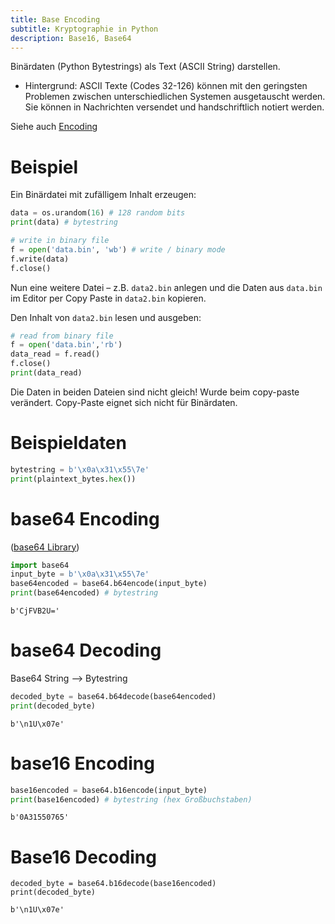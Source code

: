 ```yaml
---
title: Base Encoding
subtitle: Kryptographie in Python
description: Base16, Base64
---
```


Binärdaten (Python Bytestrings) als Text (ASCII String) darstellen.

- Hintergrund: ASCII Texte (Codes 32-126) können mit den geringsten Problemen zwischen unterschiedlichen Systemen ausgetauscht werden. Sie können in Nachrichten versendet und handschriftlich notiert werden.

Siehe auch [Encoding](../../Cybersecurity/11_hashing_und_encoding/02_encoding)

# Beispiel

Ein Binärdatei mit zufälligem Inhalt erzeugen:

```python
data = os.urandom(16) # 128 random bits 
print(data) # bytestring

# write in binary file
f = open('data.bin', 'wb') # write / binary mode
f.write(data)
f.close()
```

Nun eine weitere Datei – z.B. `data2.bin` anlegen und die Daten aus `data.bin` im Editor per Copy Paste in `data2.bin` kopieren. 

Den Inhalt von `data2.bin` lesen und ausgeben:

```python
# read from binary file
f = open('data.bin','rb')
data_read = f.read()
f.close()
print(data_read)
```

Die Daten in beiden Dateien sind nicht gleich! Wurde beim copy-paste verändert. Copy-Paste eignet sich nicht für Binärdaten.



# Beispieldaten

```python
bytestring = b'\x0a\x31\x55\7e'
print(plaintext_bytes.hex())
```



# base64 Encoding

([base64 Library](https://docs.python.org/3/library/base64.html))

```python
import base64
input_byte = b'\x0a\x31\x55\7e'
base64encoded = base64.b64encode(input_byte) 
print(base64encoded) # bytestring
```

```
b'CjFVB2U='
```



# base64 Decoding

Base64 String ⟶ Bytestring

```python
decoded_byte = base64.b64decode(base64encoded)
print(decoded_byte)
```

```
b'\n1U\x07e'
```



# base16 Encoding

```python
base16encoded = base64.b16encode(input_byte)
print(base16encoded) # bytestring (hex Großbuchstaben)
```

```
b'0A31550765'
```



# Base16 Decoding

```
decoded_byte = base64.b16decode(base16encoded)
print(decoded_byte)
```

```
b'\n1U\x07e'
```

